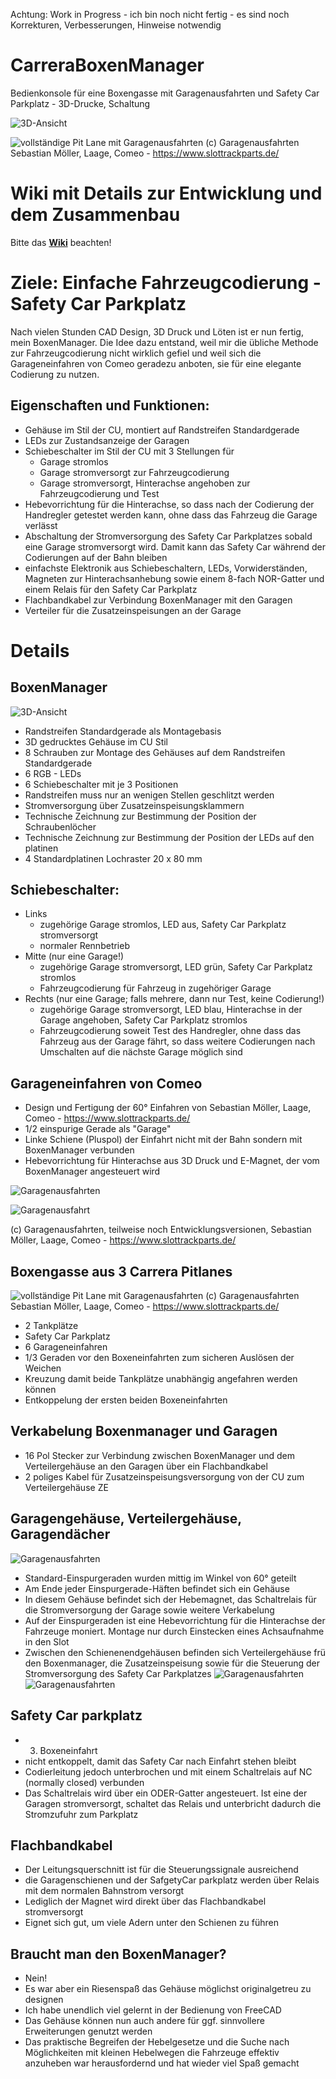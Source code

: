 Achtung: Work in Progress - ich bin noch nicht fertig - es sind noch Korrekturen, Verbesserungen, Hinweise notwendig

# CarreraBoxenManager
Bedienkonsole für eine Boxengasse mit Garagenausfahrten und Safety Car Parkplatz - 3D-Drucke, Schaltung

![3D-Ansicht](https://raw.githubusercontent.com/spitzlbergerj/CarreraBoxenManager/main/images/AnsichtVorne.png)  

![vollständige Pit Lane mit Garagenausfahrten](https://raw.githubusercontent.com/spitzlbergerj/CarreraBoxenManager/main/images/Boxengasse-Garagen.png) 
(c) Garagenausfahrten Sebastian Möller, Laage, Comeo - https://www.slottrackparts.de/

# Wiki mit Details zur Entwicklung und dem Zusammenbau
Bitte das **[Wiki](https://github.com/spitzlbergerj/CarreraBoxenManager/wiki)** beachten! 


# Ziele: Einfache Fahrzeugcodierung - Safety Car Parkplatz

Nach vielen Stunden CAD Design, 3D Druck und Löten ist er nun fertig, mein BoxenManager. Die Idee dazu entstand, weil mir die übliche Methode zur Fahrzeugcodierung nicht wirklich gefiel und weil sich die Garageneinfahren von Comeo geradezu anboten, sie für eine elegante Codierung zu nutzen.

## Eigenschaften und Funktionen:
- Gehäuse im Stil der CU, montiert auf Randstreifen Standardgerade
- LEDs zur Zustandsanzeige der Garagen
- Schiebeschalter im Stil der CU mit 3 Stellungen für
	- Garage stromlos
	- Garage stromversorgt zur Fahrzeugcodierung
	- Garage stromversorgt, Hinterachse angehoben zur Fahrzeugcodierung und Test
- Hebevorrichtung für die Hinterachse, so dass nach der Codierung der Handregler getestet werden kann, ohne dass das Fahrzeug die Garage verlässt
- Abschaltung der Stromversorgung des Safety Car Parkplatzes sobald eine Garage stromversorgt wird. Damit kann das Safety Car während der Codierungen auf der Bahn bleiben
- einfachste Elektronik aus Schiebeschaltern, LEDs, Vorwiderständen, Magneten zur Hinterachsanhebung sowie einem 8-fach NOR-Gatter und einem Relais für den Safety Car Parkplatz 
- Flachbandkabel zur Verbindung BoxenManager mit den Garagen
- Verteiler für die Zusatzeinspeisungen an der Garage

# Details

## BoxenManager
![3D-Ansicht](https://raw.githubusercontent.com/spitzlbergerj/CarreraBoxenManager/main/images/AnsichtVorne.png)  
- Randstreifen Standardgerade als Montagebasis
- 3D gedrucktes Gehäuse im CU Stil
- 8 Schrauben zur Montage des Gehäuses auf dem Randstreifen Standardgerade 
- 6 RGB - LEDs
- 6 Schiebeschalter mit je 3 Positionen
- Randstreifen muss nur an wenigen Stellen geschlitzt werden
- Stromversorgung über Zusatzeinspeisungsklammern
- Technische Zeichnung zur Bestimmung der Position der Schraubenlöcher
- Technische Zeichnung zur Bestimmung der Position der LEDs auf den platinen
- 4 Standardplatinen Lochraster 20 x 80 mm

## Schiebeschalter:
- Links
	- zugehörige Garage stromlos, LED aus, Safety Car Parkplatz stromversorgt
	- normaler Rennbetrieb 
- Mitte (nur eine Garage!) 
	- zugehörige Garage stromversorgt, LED grün, Safety Car Parkplatz stromlos
	- Fahrzeugcodierung für Fahrzeug in zugehöriger Garage
- Rechts (nur eine Garage; falls mehrere, dann nur Test, keine Codierung!)
	- zugehörige Garage stromversorgt, LED blau, Hinterachse in der Garage angehoben, Safety Car Parkplatz stromlos
	- Fahrzeugcodierung soweit Test des Handregler, ohne dass das Fahrzeug aus der Garage fährt, so dass weitere Codierungen nach Umschalten auf die nächste Garage möglich sind

## Garageneinfahren von Comeo
- Design und Fertigung der 60° Einfahren von Sebastian Möller, Laage, Comeo - https://www.slottrackparts.de/
- 1/2 einspurige Gerade als "Garage"
- Linke Schiene (Pluspol) der Einfahrt nicht mit der Bahn sondern mit BoxenManager verbunden
- Hebevorrichtung für Hinterachse aus 3D Druck und E-Magnet, der vom BoxenManager angesteuert wird

![Garagenausfahrten](https://raw.githubusercontent.com/spitzlbergerj/CarreraBoxenManager/main/images/Garagenausfahrt.png) 

![Garagenausfahrt](https://raw.githubusercontent.com/spitzlbergerj/CarreraBoxenManager/main/images/Garagenausfahrt-schraeg.png) 

(c) Garagenausfahrten, teilweise noch Entwicklungsversionen, Sebastian Möller, Laage, Comeo - https://www.slottrackparts.de/

## Boxengasse aus 3 Carrera Pitlanes
![vollständige Pit Lane mit Garagenausfahrten](https://raw.githubusercontent.com/spitzlbergerj/CarreraBoxenManager/main/images/Boxengasse-Garagen.png) 
(c) Garagenausfahrten Sebastian Möller, Laage, Comeo - https://www.slottrackparts.de/
- 2 Tankplätze
- Safety Car Parkplatz 
- 6 Garageneinfahren
- 1/3 Geraden vor den Boxeneinfahrten zum sicheren Auslösen der Weichen 
- Kreuzung damit beide Tankplätze unabhängig angefahren werden können 
- Entkoppelung der ersten beiden Boxeneinfahrten

## Verkabelung Boxenmanager und Garagen
- 16 Pol Stecker zur Verbindung zwischen BoxenManager und dem Verteilergehäuse an den Garagen über ein Flachbandkabel
- 2 poliges Kabel für Zusatzeinspeisungsversorgung von der CU zum Verteilergehäuse ZE

## Garagengehäuse, Verteilergehäuse, Garagendächer
![Garagenausfahrten](https://raw.githubusercontent.com/spitzlbergerj/CarreraBoxenManager/main/images/Boxenmanager-mittlere-Garagen.jpg)
- Standard-Einspurgeraden wurden mittig im Winkel von 60° geteilt
- Am Ende jeder Einspurgerade-Häften befindet sich ein Gehäuse
- In diesem Gehäuse befindet sich der Hebemagnet, das Schaltrelais für die Stromversorgung der Garage sowie weitere Verkabelung
- Auf der Einspurgeraden ist eine Hebevorrichtung für die Hinterachse der Fahrzeuge moniert. Montage nur durch Einstecken eines Achsaufnahme in den Slot
- Zwischen den Schienenendgehäusen befinden sich Verteilergehäuse frü den Boxenmanager, die Zusatzeinspeisung sowie für die Steuerung der Stromversorgung des Safety Car Parkplatzes
![Garagenausfahrten](https://raw.githubusercontent.com/spitzlbergerj/CarreraBoxenManager/main/images/BoxenManager-Kabelbaum-Verteiler.jpg)
![Garagenausfahrten](https://raw.githubusercontent.com/spitzlbergerj/CarreraBoxenManager/main/images/Boxenmanager-Schiene-Endgehaeuse-Aufsicht.jpg)

## Safety Car parkplatz
- 3. Boxeneinfahrt 
- nicht entkoppelt, damit das Safety Car nach Einfahrt stehen bleibt
- Codierleitung jedoch unterbrochen und mit einem Schaltrelais auf NC (normally closed) verbunden
- Das Schaltrelais wird über ein ODER-Gatter angesteuert. Ist eine der Garagen stromversorgt, schaltet das Relais und unterbricht dadurch die Stromzufuhr zum Parkplatz

## Flachbandkabel
- Der Leitungsquerschnitt ist für die Steuerungssignale ausreichend
- die Garagenschienen und der SafgetyCar parkplatz werden über Relais mit dem normalen Bahnstrom versorgt
- Lediglich der Magnet wird direkt über das Flachbandkabel stromversorgt
- Eignet sich gut, um viele Adern unter den Schienen zu führen

## Braucht man den BoxenManager?
- Nein!
- Es war aber ein Riesenspaß das Gehäuse möglichst originalgetreu zu designen
- Ich habe unendlich viel gelernt in der Bedienung von FreeCAD
- Das Gehäuse können nun auch andere für ggf. sinnvollere Erweiterungen genutzt werden
- Das praktische Begreifen der Hebelgesetze und die Suche nach Möglichkeiten mit kleinen Hebelwegen die Fahrzeuge effektiv anzuheben war herausfordernd und hat wieder viel Spaß gemacht
